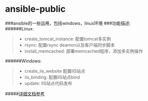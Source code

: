 # ansible-public
###ansible的一些运用，包括windows，linux环境
###功能描述:
######Linux:
>* create_tomcat_instance: 配置tomcat多实例
>* rsync: 配置rsync deamon以及客户端同步脚本
>* install_memcached: 部署memcached程序，添加多实例操作

######Windows:
>* create_iis_website 配置IIS站点
>* iis_binding: 配置IIS站点bind
>* update: IIS站点代码发布

#####[详细文档参考](https://github.com/BenMo158/ansible-public/tree/master/docs)
